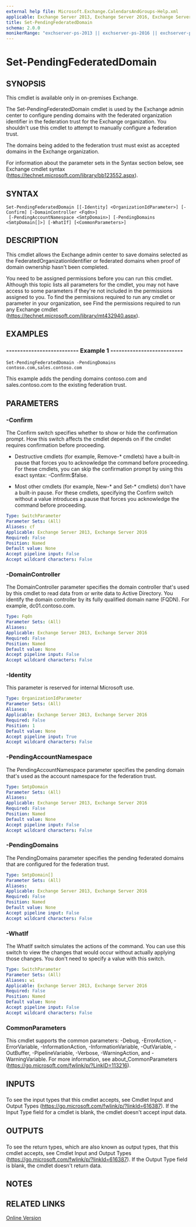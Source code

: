 ```yaml
---
external help file: Microsoft.Exchange.CalendarsAndGroups-Help.xml
applicable: Exchange Server 2013, Exchange Server 2016, Exchange Server 2019
title: Set-PendingFederatedDomain
schema: 2.0.0
monikerRange: "exchserver-ps-2013 || exchserver-ps-2016 || exchserver-ps-2019"
---
```


# Set-PendingFederatedDomain

## SYNOPSIS
This cmdlet is available only in on-premises Exchange.

The Set-PendingFederatedDomain cmdlet is used by the Exchange admin center to configure pending domains with the federated organization identifier in the federation trust for the Exchange organization. You shouldn't use this cmdlet to attempt to manually configure a federation trust.

The domains being added to the federation trust must exist as accepted domains in the Exchange organization.

For information about the parameter sets in the Syntax section below, see Exchange cmdlet syntax (https://technet.microsoft.com/library/bb123552.aspx).

## SYNTAX

```
Set-PendingFederatedDomain [[-Identity] <OrganizationIdParameter>] [-Confirm] [-DomainController <Fqdn>]
 [-PendingAccountNamespace <SmtpDomain>] [-PendingDomains <SmtpDomain[]>] [-WhatIf] [<CommonParameters>]
```

## DESCRIPTION
This cmdlet allows the Exchange admin center to save domains selected as the FederatedOrganizationIdentifier or federated domains when proof of domain ownership hasn't been completed.

You need to be assigned permissions before you can run this cmdlet. Although this topic lists all parameters for the cmdlet, you may not have access to some parameters if they're not included in the permissions assigned to you. To find the permissions required to run any cmdlet or parameter in your organization, see Find the permissions required to run any Exchange cmdlet (https://technet.microsoft.com/library/mt432940.aspx).

## EXAMPLES

### -------------------------- Example 1 --------------------------
```
Set-PendingFederatedDomain -PendingDomains contoso.com,sales.contoso.com
```

This example adds the pending domains contoso.com and sales.contoso.com to the existing federation trust.

## PARAMETERS

### -Confirm
The Confirm switch specifies whether to show or hide the confirmation prompt. How this switch affects the cmdlet depends on if the cmdlet requires confirmation before proceeding.

- Destructive cmdlets (for example, Remove-\* cmdlets) have a built-in pause that forces you to acknowledge the command before proceeding. For these cmdlets, you can skip the confirmation prompt by using this exact syntax: -Confirm:$false.

- Most other cmdlets (for example, New-\* and Set-\* cmdlets) don't have a built-in pause. For these cmdlets, specifying the Confirm switch without a value introduces a pause that forces you acknowledge the command before proceeding.

```yaml
Type: SwitchParameter
Parameter Sets: (All)
Aliases: cf
Applicable: Exchange Server 2013, Exchange Server 2016
Required: False
Position: Named
Default value: None
Accept pipeline input: False
Accept wildcard characters: False
```

### -DomainController
The DomainController parameter specifies the domain controller that's used by this cmdlet to read data from or write data to Active Directory. You identify the domain controller by its fully qualified domain name (FQDN). For example, dc01.contoso.com.

```yaml
Type: Fqdn
Parameter Sets: (All)
Aliases:
Applicable: Exchange Server 2013, Exchange Server 2016
Required: False
Position: Named
Default value: None
Accept pipeline input: False
Accept wildcard characters: False
```

### -Identity
This parameter is reserved for internal Microsoft use.

```yaml
Type: OrganizationIdParameter
Parameter Sets: (All)
Aliases:
Applicable: Exchange Server 2013, Exchange Server 2016
Required: False
Position: 1
Default value: None
Accept pipeline input: True
Accept wildcard characters: False
```

### -PendingAccountNamespace
The PendingAccountNamespace parameter specifies the pending domain that's used as the account namespace for the federation trust.

```yaml
Type: SmtpDomain
Parameter Sets: (All)
Aliases:
Applicable: Exchange Server 2013, Exchange Server 2016
Required: False
Position: Named
Default value: None
Accept pipeline input: False
Accept wildcard characters: False
```

### -PendingDomains
The PendingDomains parameter specifies the pending federated domains that are configured for the federation trust.

```yaml
Type: SmtpDomain[]
Parameter Sets: (All)
Aliases:
Applicable: Exchange Server 2013, Exchange Server 2016
Required: False
Position: Named
Default value: None
Accept pipeline input: False
Accept wildcard characters: False
```

### -WhatIf
The WhatIf switch simulates the actions of the command. You can use this switch to view the changes that would occur without actually applying those changes. You don't need to specify a value with this switch.

```yaml
Type: SwitchParameter
Parameter Sets: (All)
Aliases: wi
Applicable: Exchange Server 2013, Exchange Server 2016
Required: False
Position: Named
Default value: None
Accept pipeline input: False
Accept wildcard characters: False
```

### CommonParameters
This cmdlet supports the common parameters: -Debug, -ErrorAction, -ErrorVariable, -InformationAction, -InformationVariable, -OutVariable, -OutBuffer, -PipelineVariable, -Verbose, -WarningAction, and -WarningVariable. For more information, see about_CommonParameters (https://go.microsoft.com/fwlink/p/?LinkID=113216).

## INPUTS

###  
To see the input types that this cmdlet accepts, see Cmdlet Input and Output Types (https://go.microsoft.com/fwlink/p/?linkId=616387). If the Input Type field for a cmdlet is blank, the cmdlet doesn't accept input data.

## OUTPUTS

###  
To see the return types, which are also known as output types, that this cmdlet accepts, see Cmdlet Input and Output Types (https://go.microsoft.com/fwlink/p/?linkId=616387). If the Output Type field is blank, the cmdlet doesn't return data.

## NOTES

## RELATED LINKS

[Online Version](https://technet.microsoft.com/library/b16b8ac2-4414-4510-a0f0-936591b2642d.aspx)
